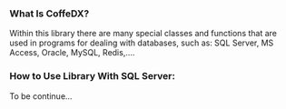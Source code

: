 ### What Is CoffeDX?
Within this library there are many special classes and functions that are used in programs for dealing with databases, such as: SQL Server, MS Access, Oracle, MySQL, Redis,....

### How to Use Library With SQL Server:

To be continue...
 
 
